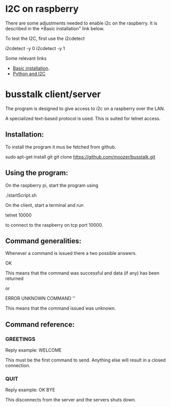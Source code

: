 I2C on raspberry
================

There are some adjustments needed to enable i2c on the raspberry. It is described in the *Basic installation" link below.

To test the I2C, first use the i2cdetect

  i2cdetect -y 0
  i2cdetect -y 1


  

Some relevant links

* [Basic installation](http://www.raspberry-projects.com/pi/pi-operating-systems/raspbian/io-pins-raspbian/i2c-pins).
* [Python and I2C](http://www.raspberry-projects.com/pi/programming-in-python/i2c-programming-in-python/using-the-i2c-interface-2)

busstalk client/server
======================

The program is designed to give access to i2c on a raspberry over the LAN.

A specialized text-based protocol is used. This is suited for telnet access.


Installation:
-------------

To install the program it mus be fetched from github.

  sudo apt-get install git
  git clone https://github.com/moozer/busstalk.git


Using the program:
--------------------

On the raspberry pi, start the program using

  ./startScript.sh
  
On the client, start a terminal and run

  telnet <ip-address> 10000
  
to connect to the raspberry on tcp port 10000.


Command generalities:
--------------------

Whenever a command is issued there a two possible answers.

  OK <command> <more values>
  
  This means that the command was successful and data (if any) has been returned
  
or

  ERROR UNKNOWN COMMAND '<command>'
  
  This means that the command issued was unknown.
  
  

Command reference:
------------------

### GREETINGS

  Reply example: WELCOME

  This must be the first command to send. Anything else will result in a closed connection.

### QUIT

  Reply example: OK BYE
  
  This disconnects from the server and the servers shuts down.
  
